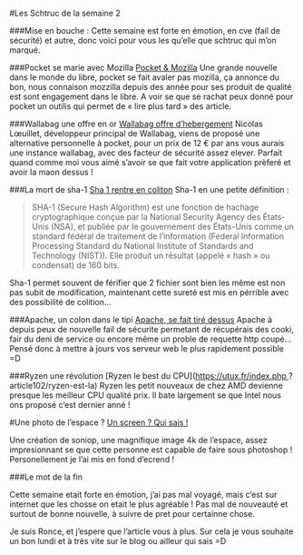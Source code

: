 #Les Schtruc de la semaine 2

###Mise en bouche :
Cette semaine est forte en émotion, en cve (fail de sécurité) et autre, donc voici pour vous les qu’elle que schtruc qui m’on marqué.

###Pocket se marie avec Mozilla
[Pocket & Mozilla](https://blog.mozilla.org/blog/2017/02/27/mozilla-acquires-pocket/)
Une grande nouvelle dans le monde du libre, pocket se fait avaler pas mozilla, ça annonce du bon, nous connaison mozzilla depuis des année pour ses produit de qualité est sont engagement dans le libre. A voir se que se rachat peux donné pour pocket un outilis qui permet de « lire plus tard » des article.

###Wallabag une offre en or
[Wallabag offre d’hebergement](https://www.wallabag.it/fr/pricing)
Nicolas Lœuillet, développeur principal de Wallabag, viens de proposé une alternative personnelle à pocket, pour un prix de 12 € par ans vous aurais une instance wallabag, avec des facteur de sécurité assez elever. Parfait quand comme moi vous aimé s’avoir se que fait votre application prèferé et avoir la maon dessus !

###La mort de sha-1
[Sha 1 rentre en coliton](https://linuxfr.org/users/gouttegd/journaux/et-paf-le-sha-1)
Sha-1 en une petite définition :
>SHA-1 (Secure Hash Algorithm) est une fonction de hachage cryptographique conçue par la National Security Agency des
>États-Unis (NSA), et publiée par le gouvernement des États-Unis comme un standard fédéral de traitement de l’information
>(Federal Information Processing Standard du National Institute of Standards and Technology (NIST)). Elle produit un résultat
>(appelé « hash » ou condensat) de 160 bits.

Sha-1 permet souvent de férifier que 2 fichier sont bien les même est non pas subit de modification, maintenant cette sureté est mis en pérrible avec des possibilité de colition…

###Apache, un colon dans le tipi
[Apache, se fait tiré dessus](https://www.debian.org/security/2017/dsa-3796.fr.html)
Apache à depuis peux de nouvelle fail de sécurite permetant de récupérais des cooki, fair du deni de service ou encore même un proble de requette http coupé…
Pensé donc à mettre à jours vos serveur web le plus rapidement possible =D

###Ryzen une révolution
[Ryzen le best du CPU](https://utux.fr/index.php ? article102/ryzen-est-la)
Ryzen les petit nouveaux de chez AMD devienne presque les meilleur CPU qualité prix. Il bate largement se que Intel nous ons proposé c’est dernier anné !

#Une photo de l’espace ?
[Un screen ? Qui sais !](http://soniop.deviantart.com/art/Wallpaper-Space-is-not-dark-4 K-666561085)

Une création de soniop, une magnifique image 4k de l’espace, assez impresionnant se que cette personne est capable de faire sous photoshop ! Personellement je l’ai mis en fond d’ecrend !


###Le mot de la fin

Cette semaine etait forte en émotion, j’ai pas mal voyagé, mais c’est sur internet que les chosse on etait le plus agréable !
Pas mal de nouveauté et surtout de bonne nouvelle, à suivre de pret pour certainne chose.

Je suis Ronce, et j’espere que l’article vous à plus. Sur cela je vous souhaite un bon lundi et à très vite sur le blog ou ailleur qui sais =D